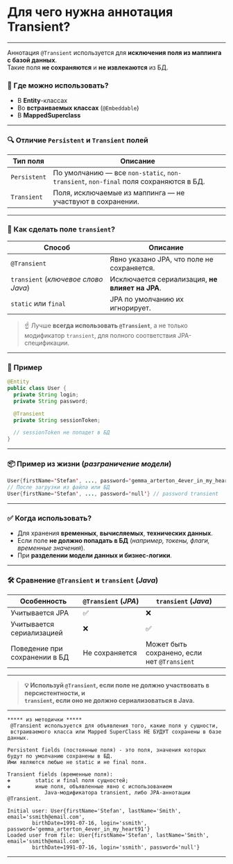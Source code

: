 # Для чего нужна аннотация Transient?

---
Аннотация `@Transient` используется для **исключения поля из маппинга с базой данных**.  
Такие поля **не сохраняются** и **не извлекаются** из БД.

### 🧩 Где можно использовать?
- В **Entity**-классах
- Во **встраиваемых классах** (`@Embeddable`)
- В **MappedSuperclass**

---
### 🔍 Отличие `Persistent` и `Transient` полей

|**Тип поля**|**Описание**|
|---|---|
|`Persistent`|По умолчанию — все `non-static`, `non-transient`, `non-final` поля сохраняются в БД.|
|`Transient`|Поля, исключаемые из маппинга — не участвуют в сохранении.|

---
### 🧠 Как сделать поле `transient`?

|**Способ**|**Описание**|
|---|---|
|`@Transient`|Явно указано JPA, что поле не сохраняется.|
|`transient` (_ключевое слово Java_)|Исключается сериализация, **не влияет на JPA**.|
|`static` или `final`|JPA по умолчанию их игнорирует.|
> ☝️ Лучше **всегда использовать `@Transient`**, а не только модификатор `transient`, для полного соответствия JPA-спецификации.

---
### 🧪 Пример
```java
@Entity
public class User {
  private String login;
  private String password;

  @Transient
  private String sessionToken;

  // sessionToken не попадет в БД
}
```

---
### 📦 Пример из жизни (_разграничение модели_)

```java
User{firstName='Stefan', ..., password='gemma_arterton_4ever_in_my_heart91'}
// После загрузки из файла или БД
User{firstName='Stefan', ..., password='null'} // password transient
```

---
### ✅ Когда использовать?
- Для хранения **временных**, **вычисляемых**, **технических данных**.
- Если поле **не должно попадать в БД** (_например, токены, флаги, временные значения_).
- При **разделении модели данных и бизнес-логики**.

---
### 🛠️ Сравнение `@Transient` и `transient` (_Java_)

|**Особенность**|`@Transient` (_JPA_)|`transient` (_Java_)|
|---|---|---|
|Учитывается JPA|✅|❌|
|Учитывается сериализацией|❌|✅|
|Поведение при сохранении в БД|Не сохраняется|Может быть сохранено, если нет `@Transient`|

---
> **💡 Используй `@Transient`, если поле не должно участвовать в персистентности, и  
> `transient`, если оно не должно сериализоваться в Java.**

---

```
***** из методички *****
 @Transient используется для объявления того, какие поля у сущности, 
 встраиваемого класса или Mapped SuperClass НЕ БУДУТ сохранены в базе данных.
 
Persistent fields (постоянные поля) - это поля, значения которых 
будут по умолчанию сохранены в БД. 
Ими являются любые не static и не final поля.

Transient fields (временные поля):
❖        static и final поля сущностей;
❖        иные поля, объявленные явно с использованием 
            Java-модификатора transient, либо JPA-аннотации @Transient.

Initial user: User{firstName='Stefan', lastName='Smith', email='ssmith@email.com', 
        birthDate=1991-07-16, login='ssmith', password='gemma_arterton_4ever_in_my_heart91'} 
Loaded user from file: User{firstName='Stefan', lastName='Smith', email='ssmith@email.com', 
        birthDate=1991-07-16, login='ssmith', password='null'}
```

---
